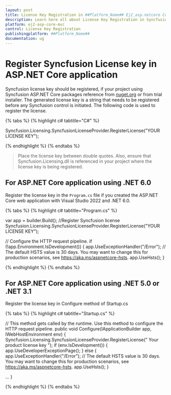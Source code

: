 ```yaml
---
layout: post
title: License Key Registration in ##Platform_Name## Ej2_asp.netcore Component
description: Learn here all about License Key Registration in Syncfusion ##Platform_Name## Ej2_asp.netcore component and more.
platform: ej2-asp-core-mvc
control: License Key Registration
publishingplatform: ##Platform_Name##
documentation: ug
---
```


# Register Syncfusion License key in ASP.NET Core application

Syncfusion license key should be registered, if your project using Syncfusion ASP.NET Core packages reference from [nuget.org](https://www.nuget.org/packages?q=syncfusion) or from trial installer. The generated license key is a string that needs to be registered before any Syncfusion control is initiated. The following code is used to register the license.

{% tabs %}
{% highlight c# tabtitle="C#" %}

Syncfusion.Licensing.SyncfusionLicenseProvider.RegisterLicense("YOUR LICENSE KEY");

{% endhighlight %}
{% endtabs %}

> Place the license key between double quotes. Also, ensure that Syncfusion.Licensing.dll is referenced in your project where the license key is being registered.

## For ASP.NET Core application using .NET 6.0

Register the license key in the `Program.cs` file if you created the ASP.NET Core web application with Visual Studio 2022 and .NET 6.0. 

{% tabs %}
{% highlight c# tabtitle="Program.cs" %}

var app = builder.Build();
//Register Syncfusion license
Syncfusion.Licensing.SyncfusionLicenseProvider.RegisterLicense("YOUR LICENSE KEY");

// Configure the HTTP request pipeline.
if (!app.Environment.IsDevelopment())
{
    app.UseExceptionHandler("/Error");
    // The default HSTS value is 30 days. You may want to change this for production scenarios, see https://aka.ms/aspnetcore-hsts.
    app.UseHsts();
}

{% endhighlight %}
{% endtabs %}

## For ASP.NET Core application using .NET 5.0 or .NET 3.1

Register the license key in Configure method of Startup.cs

{% tabs %}
{% highlight c# tabtitle="Startup.cs" %}

// This method gets called by the runtime. Use this method to configure the HTTP request pipeline.
public void Configure(IApplicationBuilder app, IWebHostEnvironment env)
{
    Syncfusion.Licensing.SyncfusionLicenseProvider.RegisterLicense(" Your product license key ");
    if (env.IsDevelopment())
    {
        app.UseDeveloperExceptionPage();
    }
    else
    {
        app.UseExceptionHandler("/Error");
        // The default HSTS value is 30 days. You may want to change this for production scenarios, see https://aka.ms/aspnetcore-hsts.
        app.UseHsts();
    }

...
}

{% endhighlight %}
{% endtabs %}
